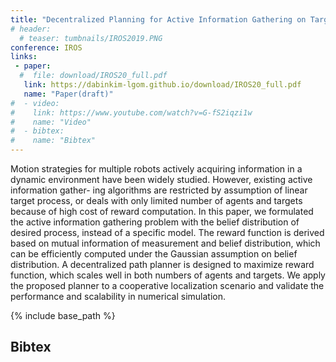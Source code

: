 ```yaml
---
title: "Decentralized Planning for Active Information Gathering on Targets with Probabilistic Model (Under Review)"
# header:
  # teaser: tumbnails/IROS2019.PNG
conference: IROS
links: 
 - paper: 
  #  file: download/IROS20_full.pdf
   link: https://dabinkim-lgom.github.io/download/IROS20_full.pdf
   name: "Paper(draft)"
#  - video:
#    link: https://www.youtube.com/watch?v=G-fS2iqzi1w
#    name: "Video"
#  - bibtex: 
#    name: "Bibtex"
---
```


<!-- {% include youtubePlayer.html id="G-fS2iqzi1w" %} -->

Motion strategies for multiple robots actively acquiring information in a dynamic environment have been widely studied. However, existing active information gather- ing algorithms are restricted by assumption of linear target process, or deals with only limited number of agents and targets because of high cost of reward computation. In this paper, we formulated the active information gathering problem with the belief distribution of desired process, instead of a specific model. The reward function is derived based on mutual information of measurement and belief distribution, which can be efficiently computed under the Gaussian assumption on belief distribution. A decentralized path planner is designed to maximize reward function, which scales well in both numbers of agents and targets. We apply the proposed planner to a cooperative localization scenario and validate the performance and scalability in numerical simulation.

{% include base_path %}

## Bibtex <a id="bibtex"></a>
```
```
